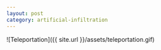 ```yaml
---
layout: post
category: artificial-infiltration
---
```


![Teleportation]({{ site.url }}/assets/teleportation.gif)
